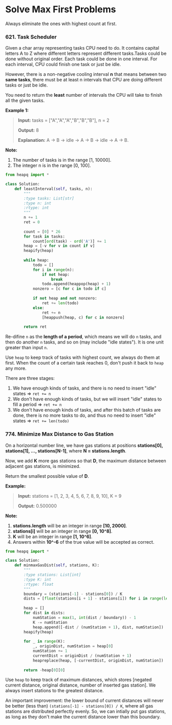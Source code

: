 # Solve Max First Problems

Always eliminate the ones with highest count at first.

### 621. Task Scheduler

Given a char array representing tasks CPU need to do. It contains capital letters A to Z where different letters represent different tasks.Tasks could be done without original order. Each task could be done in one interval. For each interval, CPU could finish one task or just be idle.

However, there is a non-negative cooling interval **n** that means between two **same tasks**, there must be at least n intervals that CPU are doing different tasks or just be idle.

You need to return the **least** number of intervals the CPU will take to finish all the given tasks.

**Example 1:**

> **Input:** tasks = ["A","A","A","B","B","B"], n = 2
> 
> **Output:** 8
> 
> **Explanation:** A -> B -> idle -> A -> B -> idle -> A -> B.

**Note:**

1. The number of tasks is in the range [1, 10000].
2. The integer n is in the range [0, 100].

```python
from heapq import *

class Solution:
    def leastInterval(self, tasks, n):
        """
        :type tasks: List[str]
        :type n: int
        :rtype: int
        """
        n += 1
        ret = 0
        
        count = [0] * 26
        for task in tasks:
            count[ord(task) - ord('A')] += 1
        heap = [-v for v in count if v]
        heapify(heap)
        
        while heap:
            todo = []
            for i in range(n):
                if not heap:
                    break
                todo.append(heappop(heap) + 1)
            nonzero = [c for c in todo if c]
            
            if not heap and not nonzero:
                ret += len(todo)
            else:
                ret += n
                [heappush(heap, c) for c in nonzero]
        
        return ret
```

Re-difine `n` as the **length of a period**, which means we will do `n` tasks, and then do another `n` tasks, and so on (may include "idle states"). It is one unit greater than input `n`.

Use `heap` to keep track of tasks with highest count, we always do them at first. When the count of a certain task reaches 0, don't push it back to `heap` any more.

There are three stages:

1. We have enough kinds of tasks, and there is no need to insert "idle" states => `ret += n`
2. We don't have enough kinds of tasks, but we will insert "idle" states to fill a period => `ret += n`
3. We don't have enough kinds of tasks, and after this batch of tasks are done, there is no more tasks to do, and thus no need to insert "idle" states => `ret += len(todo)`

### 774. Minimize Max Distance to Gas Station

On a horizontal number line, we have gas stations at positions **stations[0], stations[1], ..., stations[N-1]**, where **N = stations.length**.

Now, we add **K** more gas stations so that **D**, the maximum distance between adjacent gas stations, is minimized.

Return the smallest possible value of **D**.

**Example:**

> **Input:** stations = [1, 2, 3, 4, 5, 6, 7, 8, 9, 10], K = 9
> 
> **Output:** 0.500000

**Note:**

1. **stations.length** will be an integer in range **[10, 2000]**.
2. **stations[i]** will be an integer in range **[0, 10^8]**.
3. **K** will be an integer in range **[1, 10^6]**.
4. Answers within **10^-6** of the true value will be accepted as correct.

```python
from heapq import *

class Solution:
    def minmaxGasDist(self, stations, K):
        """
        :type stations: List[int]
        :type K: int
        :rtype: float
        """
        boundary = (stations[-1] - stations[0]) / K
        dists = [float(stations[i + 1] - stations[i]) for i in range(len(stations) - 1)]
        
        heap = []
        for dist in dists:
            numStation = max(1, int(dist / boundary)) - 1
            K -= numStation
            heap.append([-dist / (numStation + 1), dist, numStation])
        heapify(heap)
        
        for _ in range(K):
            _, originDist, numStation = heap[0]
            numStation += 1
            currentDist = originDist / (numStation + 1)
            heapreplace(heap, [-currentDist, originDist, numStation])
            
        return -heap[0][0]
```

Use `heap` to keep track of maximum distances, which stores [negated current distance, original distance, number of inserted gas station]. We always insert stations to the greatest distance.

An important improvement: the lower bound of current distances will never be better (less than) `(stations[-1] - stations[0]) / K`, where all gas stations are distributed perfectly evenly. So, we can intially put gas stations, as long as they don't make the current distance lower than this boundary.